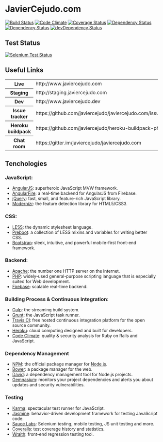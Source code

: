 # JavierCejudo.com

[![Build Status](https://api.travis-ci.org/javiercejudo/javiercejudo.com.png?branch=master)](https://travis-ci.org/javiercejudo/javiercejudo.com)
[![Code Climate](https://codeclimate.com/github/javiercejudo/javiercejudo.com.png)](https://codeclimate.com/github/javiercejudo/javiercejudo.com)
[![Coverage Status](https://coveralls.io/repos/javiercejudo/javiercejudo.com/badge.png?branch=master)](https://coveralls.io/r/javiercejudo/javiercejudo.com?branch=master)
[![Dependency Status](https://gemnasium.com/javiercejudo/javiercejudo.com.png)](https://gemnasium.com/javiercejudo/javiercejudo.com)
[![Dependency Status](https://david-dm.org/javiercejudo/javiercejudo.com.png)](https://david-dm.org/javiercejudo/javiercejudo.com)
[![devDependency Status](https://david-dm.org/javiercejudo/javiercejudo.com/dev-status.png)](https://david-dm.org/javiercejudo/javiercejudo.com#info=devDependencies)

## Test Status

[![Selenium Test Status](https://saucelabs.com/browser-matrix/javiercejudo.svg)](https://saucelabs.com/u/javiercejudo)

## Useful Links

<table>
    <tr>
        <th>Live</th>
        <td>http://www.javiercejudo.com</td>
    </tr>
    <tr>
        <th>Staging</th>
        <td>http://staging.javiercejudo.com</td>
    </tr>
    <tr>
        <th>Dev</th>
        <td>http://www.javiercejudo.dev</td>
    </tr>
    <tr>
        <th>Issue tracker</th>
        <td>https://github.com/javiercejudo/javiercejudo.com/issues</td>
    </tr>
    <tr>
        <th>Heroku buildpack</th>
        <td>https://github.com/javiercejudo/heroku-buildpack-php</td>
    </tr>
    <tr>
        <th>Chat room</th>
        <td>https://gitter.im/javiercejudo/javiercejudo.com</td>
    </tr>
</table>

## Tenchologies

### JavaScript:

- [AngularJS](http://angularjs.org/): superheroic JavaScript MVW framework.
- [AngularFire](http://angularfire.com/): a real-time backend for AngularJS from Firebase.
- [jQuery](http://jquery.com/): fast, small, and feature-rich JavaScript library.
- [Modernizr](http://modernizr.com/): the feature detection library for HTML5/CSS3.

### CSS:
- [LESS](http://lesscss.org/): the dynamic stylesheet language.
- [Preboot](http://getpreboot.com/): a collection of LESS mixins and variables for writing better CSS.
- [Bootstrap](http://getbootstrap.com/): sleek, intuitive, and powerful mobile-first front-end framework.

### Backend:

- [Apache](http://httpd.apache.org/): the number one HTTP server on the internet.
- [PHP](http://php.net/): widely-used general-purpose scripting language that is especially suited for Web development.
- [Firebase](https://www.firebase.com/): scalable real-time backend.

### Building Process & Continuous Integration:
- [Gulp](http://gulpjs.com/): the streaming build system.
- [Grunt](http://gruntjs.com/): the JavaScript task runner.
- [Travis CI](https://travis-ci.org/): free hosted continuous integration platform for the open source community.
- [Heroku](https://www.heroku.com/): cloud computing designed and built for developers.
- [Code Climate](https://codeclimate.com): quality & security analysis for Ruby on Rails and JavaScript.

### Dependency Management
- [NPM](https://npmjs.org/): the official package manager for [Node.js](http://nodejs.org/).
- [Bower](http://bower.io/): a package manager for the web.
- [David](https://david-dm.org/): a dependency management tool for Node.js projects.
- [Gemnasium](https://gemnasium.com/): monitors your project dependencies and alerts you about updates and security vulnerabilities.

### Testing
- [Karma](http://karma-runner.github.io/): spectacular test runner for JavaScript.
- [Jasmine](http://pivotal.github.io/jasmine/): behavior-driven development framework for testing JavaScript code.
- [Sauce Labs](https://saucelabs.com/): Selenium testing, mobile testing, JS unit testing and more.
- [Coveralls](https://coveralls.io/): test coverage history and statistics.
- [Wraith](https://github.com/BBC-News/wraith): front-end regression testing tool.
